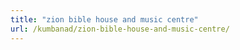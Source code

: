 ```yaml
---
title: "zion bible house and music centre"
url: /kumbanad/zion-bible-house-and-music-centre/
---
```


